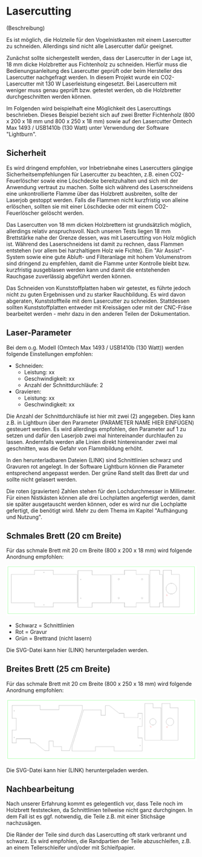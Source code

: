 # Lasercutting

(Beschreibung)

Es ist möglich, die Holzteile für den Vogelnistkasten mit einem Lasercutter zu schneiden. Allerdings sind nicht alle Lasercutter dafür geeignet.

Zunächst sollte sichergestellt werden, dass der Lasercutter in der Lage ist, 18 mm dicke Holzbretter aus Fichtenholz zu schneiden. Hierfür muss die Bedienungsanleitung des Lasercutter geprüft oder beim Hersteller des Lasercutter nachgefragt werden. In diesem Projekt wurde ein CO2-Lasercutter mit 130 W Laserleistung eingesetzt. Bei Lasercuttern mit weniger muss genau geprüft bzw. getestet werden, ob die Holzbretter durchgeschnitten werden können. 

Im Folgenden wird beispielhaft eine Möglichkeit des Lasercuttings beschrieben. Dieses Beispiel bezieht sich auf zwei Bretter Fichtenholz (800 x 200 x 18 mm und 800 x 250 x 18 mm) sowie auf den Lasercutter Omtech Max 1493 / USB1410b (130 Watt) unter Verwendung der Software "Lightburn".

## Sicherheit

Es wird dringend empfohlen, vor Inbetriebnahe eines Lasercutters gängige Sicherheitsempfehlungen für Lasercutter zu beachten, z.B. einen CO2-Feuerlöscher sowie eine Löschdecke bereitzuhalten und sich mit der Anwendung vertraut zu machen. Sollte sich während des Laserschneidens eine unkontrollierte Flamme über das Holzbrett ausbreiten, sollte der Laserjob gestoppt werden. Falls die Flammen nicht kurzfristig von alleine erlöschen, sollten sie mit einer Löschdecke oder mit einem CO2-Feuerlöscher gelöscht werden.

Das Lasercutten von 18 mm dicken Holzbrettern ist grundsätzlich möglich, allerdings relativ anspruchsvoll. Nach unseren Tests liegen 18 mm Brettstärke nahe der Grenze dessen, was mit Lasercutting von Holz möglich ist. Während des Laserschneidens ist damit zu rechnen, dass Flammen entstehen (vor allem bei harzhaltigem Holz wie Fichte). Ein "Air Assist"-System sowie eine gute Abluft- und Filteranlage mit hohem Volumenstrom sind dringend zu empfehlen, damit die Flamme unter Kontrolle bleibt bzw. kurzfristig ausgeblasen werden kann und damit die entstehenden Rauchgase zuverlässig abgeführt werden können.

Das Schneiden von Kunststoffplatten haben wir getestet, es führte jedoch nicht zu guten Ergebnissen und zu starker Rauchbildung. Es wird davon abgeraten, Kunststoffteile mit dem Lasercutter zu schneiden. Stattdessen sollten Kunststoffplatten entweder mit Kreissägen oder mit der CNC-Fräse bearbeitet werden - mehr dazu in den anderen Teilen der Dokumentation.

## Laser-Parameter

Bei dem o.g. Modell (Omtech Max 1493 / USB1410b (130 Watt)) werden folgende Einstellungen empfohlen:

- Schneiden:
  - Leistung: xx
  - Geschwindigkeit: xx
  - Anzahl der Schnittdurchläufe: 2
- Gravieren:
  - Leistung: xx
  - Geschwindigkeit: xx
 
Die Anzahl der Schnittdurchläufe ist hier mit zwei (2) angegeben. Dies kann z.B. in Lightburn über den Parameter (PARAMETER NAME HIER EINFÜGEN) gesteuert werden. Es wird allerdings empfohlen, den Parameter auf 1 zu setzen und dafür den Laserjob zwei mal hintereinander durchlaufen zu lassen. Andernfalls werden alle Linien direkt hintereinander zwei mal geschnitten, was die Gefahr von Flammbildung erhöht.
 
In den herunterladbaren Dateien (LINK) sind Schnittlinien schwarz und Gravuren rot angelegt. In der Software Lightburn können die Parameter entsprechend angepasst werden. Der grüne Rand stellt das Brett dar und sollte nicht gelasert werden.

Die roten (gravierten) Zahlen stehen für den Lochdurchmesser in Millimeter. Für einen Nistkästen können alle drei Lochplatten angefertigt werden, damit sie später ausgetauscht werden können, oder es wird nur die Lochplatte gefertigt, die benötigt wird. Mehr zu dem Thema im Kapitel "Aufhängung und Nutzung".
 
## Schmales Brett (20 cm Breite)

Für das schmale Brett mit 20 cm Breite (800 x 200 x 18 mm) wird folgende Anordnung empfohlen:

![](lasercut1.png)

- Schwarz = Schnittlinien
- Rot = Gravur
- Grün = Brettrand (nicht lasern)

Die SVG-Datei kann hier (LINK) heruntergeladen werden.

## Breites Brett (25 cm Breite)

Für das schmale Brett mit 20 cm Breite (800 x 250 x 18 mm) wird folgende Anordnung empfohlen:

![](lasercut2.png)

Die SVG-Datei kann hier (LINK) heruntergeladen werden.

## Nachbearbeitung

Nach unserer Erfahrung kommt es gelegentlich vor, dass Teile noch im Holzbrett feststecken, da Schnittlinien teilweise nicht ganz durchgingen. In dem Fall ist es ggf. notwendig, die Teile z.B. mit einer Stichsäge nachzusägen.

Die Ränder der Teile sind durch das Lasercutting oft stark verbrannt und schwarz. Es wird empfohlen, die Randpartien der Teile abzuschleifen, z.B. an einem Tellerschleifer und/oder mit Schleifpapier.
